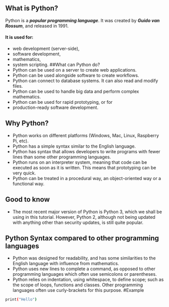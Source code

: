 ## What is Python?
Python is a ***popular programming language***. It was created by ***Guido van Rossum***, and released in 1991.
#### **It is used for:**
- web development (server-side),
- software development,
- mathematics,
-   system scripting.
##What can Python do?
- Python can be used on a server to create web applications.
- Python can be used alongside software to create workflows.
- Python can connect to database systems. It can also read and modify files.
- Python can be used to handle big data and perform complex mathematics.
- Python can be used for rapid prototyping, or for 
- production-ready software development.

## Why Python?
- Python works on different platforms (Windows, Mac, Linux, Raspberry Pi, etc).
- Python has a simple syntax similar to the English language.
- Python has syntax that allows developers to write programs with fewer lines than some other programming languages.
- Python runs on an interpreter system, meaning that code can be executed as soon as it is written. This means that prototyping can be very quick.
- Python can be treated in a procedural way, an object-oriented way or a functional way.

## Good to know
- The most recent major version of Python is Python 3, which we shall be using in this tutorial. However, Python 2, although not being updated with anything other than security updates, is still quite popular.

## Python Syntax compared to other programming languages
- Python was designed for readability, and has some similarities to the English language with influence from mathematics.
- Python uses new lines to complete a command, as opposed to other programming languages which often use semicolons or parentheses.
- Python relies on indentation, using whitespace, to define scope; such as the scope of loops, functions and classes. Other programming languages often use curly-brackets for this purpose.
#Example
```bash
print("Hello")
```
